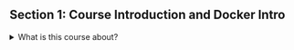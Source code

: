<!--
ignore these words in spell check for this file
// cSpell:ignore vmware Moby cncf
-->

## Section 1: Course Introduction and Docker Intro

<details>
<summary>
What is this course about?
</summary>

### Why Docker? Why Now?

<details>
<summary>
What is Docker, why does it exist, what does it solve, and why we should use it?
</summary>

Docker was released in 2013 as an open source project by a company known .cloud, which later changed their name to "Docker inc.". docker is a major shift, which will probably effect all industry, just like previous waves of industry shifts:

- From Mainframe to PC in the 90's.
- From bare-metal to virtual (vmware,hyper-v) in the 00's to stack many OS on one machine.
- From dataCenter storage to cloud storage in the 10's

and the next wave will be moving from _host_ to _containers_ (going _serverless_). everything will be running inside containers. the hard part will be the migration process. but for this wave, Docker is focused on the migration experience (both for developers and system personal-sysAdmins), so maybe things will be easier for us.

the docker logo (a whale carrying containers) is called **Moby Dock**, the mascot is a turtle called [gordon the turtle](https://twitter.com/gordontheturtle).

#### What are the Benefits of Docker?

> Docker is all about speed:
>
> - Develop faster.
> - Build faster.
> - Test faster.
> - Deploy faster.
> - Update faster.
> - Recover faster.

the _"matrix of hell"_, we have a lot of projects/ components, such as: static website, web frontend, background workers, user database, analytics database, queue. each of those can run on different environments: desktop, test/QA cluster, production cluster, public cloud, mainframe, windows server, edge devices. we need to manage dependencies for each combination.

Containers help us reduce complexity by making everything consistent across the boards, we package, ship and run the software the same way regardless of the environment. 80% of the time is spent maintaining old code and software, with docker we an reduce the amount of time by streamlining the maintenance to one 'place' which works for all devices.

examples of docker adoption by PayPal and MetLife.

[The Docker landscape](landscape.cncf.io)\
CNCF - Cloud Native Computing Foundation

</details>

</details>

